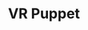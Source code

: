 ---
layout: experiment
permalink: /vr_puppet/
title: "VR Puppet"
created: "2024"
root: "/assets/03_experiments/vr_puppet/"
bg-video: >
    <iframe src="https://www.youtube.com/embed/vu7xoB-AAj8?hd=1&rel=0&modestbranding=1&controls=0&loop=1&playlist=vu7xoB-AAj8" width="640" height="360" frameborder="0" webkitallowfullscreen mozallowfullscreen allowfullscreen></iframe>

description: >
  Proof of concept for a virtual production performance workflow with a person in a virtual reality headset acting as a puppeteer.
  
  <br><br>

  The puppeteer is moving and puppetting the avatars while the two performers are controlling the avatars faces using iPhones and face motion capture. The camera cuts are being triggered by a technician off camera. All of these elements combine in real time to create a performance on a virtual stage which is visible to the audience through projection on the back wall.

  <br><br>
  
  Developed over a week long residency at Mercury Store in Gowanus, Brooklyn in 2024.

role:
 - Creator

showings:
  - text: Mercury Store ~ 2024

credits:
  - Sneha Belkhale ~ VR Developer
  - Ker Chen ~ VR Developer
  - Yasmin Pascall ~ VR Puppeteer
  - Rahmell Peebles ~ Performer
  - Sebastian Arroyo ~ Performer
  - Stage Manager ~ Erica Schnitzer
  - Benita de Wit ~ Dramaturg

documentation:
  - <iframe src="https://www.youtube.com/embed/vu7xoB-AAj8?hd=1&rel=0&modestbranding=1" width="640" height="560" frameborder="0" webkitallowfullscreen mozallowfullscreen allowfullscreen></iframe>
---
